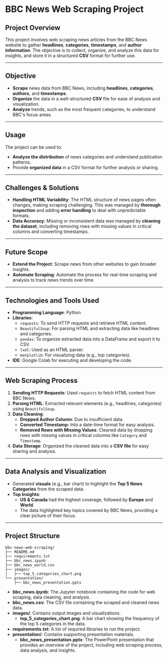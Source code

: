 # **BBC News Web Scraping Project**

## **Project Overview**
This project involves web scraping news articles from the BBC News website to gather **headlines**, **categories**, **timestamps**, and **author information**. The objective is to collect, organize, and analyze this data for insights, and store it in a structured **CSV** format for further use.

---

## **Objective**
- **Scrape** news data from BBC News, including **headlines**, **categories**, **authors**, and **timestamps**.
- **Organize** the data in a well-structured **CSV** file for ease of analysis and visualization.
- **Analyze** trends, such as the most frequent categories, to understand BBC's focus areas.

---

## **Usage**
The project can be used to:
- **Analyze the distribution** of news categories and understand publication patterns.
- Provide **organized data** in a CSV format for further analysis or sharing.

---

## **Challenges & Solutions**
- **Handling HTML Variability**: The HTML structure of news pages often changes, making scraping challenging. This was managed by **thorough inspection** and adding **error handling** to deal with unpredictable formats.
- **Data Accuracy**: Missing or inconsistent data was managed by **cleaning the dataset**, including removing rows with missing values in critical columns and converting timestamps.

---

## **Future Scope**
- **Extend the Project**: Scrape news from other websites to gain broader insights.
- **Automate Scraping**: Automate the process for real-time scraping and analysis to track news trends over time.

---

## **Technologies and Tools Used**
- **Programming Language**: Python
- **Libraries**:
  - `requests`: To send HTTP requests and retrieve HTML content.
  - `BeautifulSoup`: For parsing HTML and extracting data like headlines and categories.
  - `pandas`: To organize extracted data into a DataFrame and export it to CSV.
  - `lxml`: Used as an HTML parser.
  - `matplotlib`: For visualizing data (e.g., top categories).
- **IDE**: Google Colab for executing and developing the code.

---

## **Web Scraping Process**
1. **Sending HTTP Requests**: Used `requests` to fetch HTML content from BBC News.
2. **Parsing HTML**: Extracted relevant elements (e.g., headlines, categories) using `BeautifulSoup`.
3. **Data Cleaning**:
   - **Dropped Author Column**: Due to insufficient data.
   - **Converted Timestamp**: Into a date-time format for easy analysis.
   - **Removed Rows with Missing Values**: Cleaned data by dropping rows with missing values in critical columns like `Category` and `Timestamp`.
4. **Data Storage**: Organized the cleaned data into a **CSV file** for easy sharing and analysis.

---

## **Data Analysis and Visualization**
- Generated **visuals** (e.g., bar chart) to highlight the **Top 5 News Categories** from the scraped data.
- **Top Insights**:
  - **US & Canada** had the highest coverage, followed by **Europe** and **World**.
  - The data highlighted key topics covered by BBC News, providing a clear picture of their focus.

---

## **Project Structure**
```
bbc-news-web-scraping/
├── README.md
├── requirements.txt
├── bbc_news.ipynb
├── bbc_news_world.csv
├── images/
│   ├── top_5_categories_chart.png
└── presentation/
    ├── bbc_news_presentation.pptx
```

- **bbc_news.ipynb**: The Jupyter notebook containing the code for web scraping, data cleaning, and analysis.
- **bbc_news.csv**: The CSV file containing the scraped and cleaned news data.
- **images/**: Contains output images and visualizations.
  - **top_5_categories_chart.png**: A bar chart showing the frequency of the top 5 categories in the data.
- **requirements.txt**: A list of required libraries to run the project.
- **presentation/**: Contains supporting presentation materials.
  - **bbc_news_presentation.pptx**: The PowerPoint presentation that provides an overview of the project, including web scraping process, data analysis, and insights.

